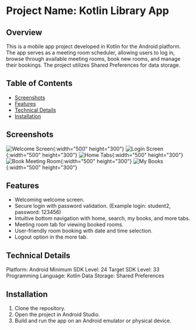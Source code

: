 # Project Name: Kotlin Library App

## Overview
This is a mobile app project developed in Kotlin for the Android platform. The app serves as a meeting room scheduler, allowing users to log in, browse through available meeting rooms, book new rooms, and manage their bookings. The project utilizes Shared Preferences for data storage.

  
## Table of Contents

- [Screenshots](#screenshots) 
- [Features](#fearures)
- [Technical Details](#technical-details)
- [Installation](#installation)



  
## Screenshots

![Welcome Screen](screenshots/welcome.png){:width="500" height="300"}
![Login Screen](screenshots/login.png){:width="500" height="300"}
![Home Tabs](screenshots/home.png){:width="500" height="300"}
![Book Meeting Room](screenshots/meeting_room_booking.png){:width="500" height="300"}
![My Books](screenshots/my_books.png){:width="500" height="300"}



## Features

- Welcoming welcome screen.
- Secure login with password validation. (Example login: student2, password: 123456)
- Intuitive bottom navigation with home, search, my books, and more tabs.
- Meeting room tab for viewing booked rooms.
- User-friendly room booking with date and time selection.
- Logout option in the more tab.


## Technical Details

  Platform: Android
  Minimum SDK Level: 24
  Target SDK Level: 33
  Programming Language: Kotlin
  Data Storage: Shared Preferences


## Installation

1. Clone the repository.
2. Open the project in Android Studio.
3. Build and run the app on an Android emulator or physical device.

